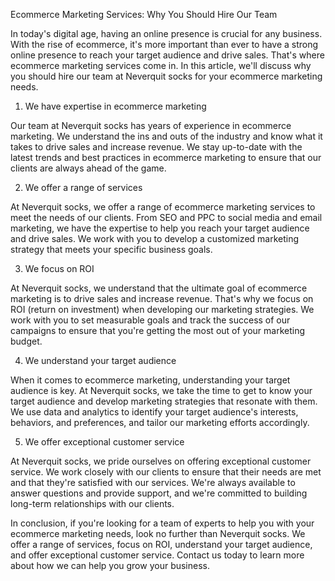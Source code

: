 Ecommerce Marketing Services: Why You Should Hire Our Team

In today's digital age, having an online presence is crucial for any business. With the rise of ecommerce, it's more important than ever to have a strong online presence to reach your target audience and drive sales. That's where ecommerce marketing services come in. In this article, we'll discuss why you should hire our team at Neverquit socks for your ecommerce marketing needs.

1. We have expertise in ecommerce marketing

Our team at Neverquit socks has years of experience in ecommerce marketing. We understand the ins and outs of the industry and know what it takes to drive sales and increase revenue. We stay up-to-date with the latest trends and best practices in ecommerce marketing to ensure that our clients are always ahead of the game.

2. We offer a range of services

At Neverquit socks, we offer a range of ecommerce marketing services to meet the needs of our clients. From SEO and PPC to social media and email marketing, we have the expertise to help you reach your target audience and drive sales. We work with you to develop a customized marketing strategy that meets your specific business goals.

3. We focus on ROI

At Neverquit socks, we understand that the ultimate goal of ecommerce marketing is to drive sales and increase revenue. That's why we focus on ROI (return on investment) when developing our marketing strategies. We work with you to set measurable goals and track the success of our campaigns to ensure that you're getting the most out of your marketing budget.

4. We understand your target audience

When it comes to ecommerce marketing, understanding your target audience is key. At Neverquit socks, we take the time to get to know your target audience and develop marketing strategies that resonate with them. We use data and analytics to identify your target audience's interests, behaviors, and preferences, and tailor our marketing efforts accordingly.

5. We offer exceptional customer service

At Neverquit socks, we pride ourselves on offering exceptional customer service. We work closely with our clients to ensure that their needs are met and that they're satisfied with our services. We're always available to answer questions and provide support, and we're committed to building long-term relationships with our clients.

In conclusion, if you're looking for a team of experts to help you with your ecommerce marketing needs, look no further than Neverquit socks. We offer a range of services, focus on ROI, understand your target audience, and offer exceptional customer service. Contact us today to learn more about how we can help you grow your business.